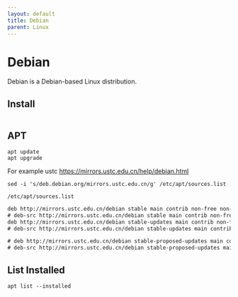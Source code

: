 ```yaml
---
layout: default
title: Debian
parent: Linux
---
```


# Debian

Debian is a Debian-based Linux distribution.

## Install

```
```

## APT

```shell
apt update
apt upgrade
```

For example ustc https://mirrors.ustc.edu.cn/help/debian.html

```shell
sed -i 's/deb.debian.org/mirrors.ustc.edu.cn/g' /etc/apt/sources.list
```

`/etc/apt/sources.list`

```patch
deb http://mirrors.ustc.edu.cn/debian stable main contrib non-free non-free-firmware
# deb-src http://mirrors.ustc.edu.cn/debian stable main contrib non-free non-free-firmware
deb http://mirrors.ustc.edu.cn/debian stable-updates main contrib non-free non-free-firmware
# deb-src http://mirrors.ustc.edu.cn/debian stable-updates main contrib non-free non-free-firmware

# deb http://mirrors.ustc.edu.cn/debian stable-proposed-updates main contrib non-free non-free-firmware
# deb-src http://mirrors.ustc.edu.cn/debian stable-proposed-updates main contrib non-free non-free-firmware
```

## List Installed

```shell
apt list --installed
```

